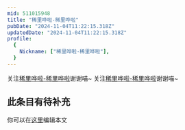 ```yaml
---
mid: 511015948
title: "稀里哗啦-稀里哗啦"
pubDate: "2024-11-04T11:22:15.318Z"
updatedDate: "2024-11-04T11:22:15.318Z"
profile:
  {
    Nickname: ["稀里哗啦-稀里哗啦"],
  }
---
```


关注[稀里哗啦-稀里哗啦](https://space.bilibili.com/511015948)谢谢喵~ 关注[稀里哗啦-稀里哗啦](https://space.bilibili.com/511015948)谢谢喵~

## 此条目有待补充
你可以在[这里](https://github.com/Yuhanawa/VTuber.ICU/edit/master/src/content/v/稀里哗啦-稀里哗啦/index.md)编辑本文
